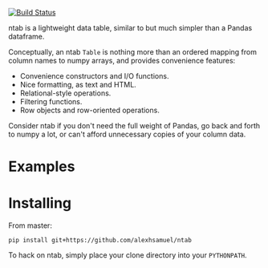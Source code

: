 [![Build Status](https://travis-ci.org/alexhsamuel/ntab.svg?branch=master)](https://travis-ci.org/alexhsamuel/ntab)

ntab is a lightweight data table, similar to but much simpler than a Pandas
dataframe.

Conceptually, an ntab `Table` is nothing more than an ordered mapping from
column names to numpy arrays, and provides convenience features:

- Convenience constructors and I/O functions.
- Nice formatting, as text and HTML.
- Relational-style operations.
- Filtering functions.
- Row objects and row-oriented operations.

Consider ntab if you don't need the full weight of Pandas, go back and forth to
numpy a lot, or can't afford unnecessary copies of your column data.

# Examples


# Installing

From master:

```
pip install git+https://github.com/alexhsamuel/ntab
```

To hack on ntab, simply place your clone directory into your `PYTHONPATH`.

